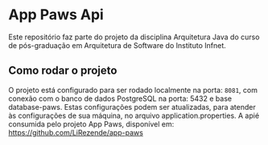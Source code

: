 # App Paws Api
Este repositório faz parte do projeto da disciplina Arquitetura Java do curso de pós-graduação em Arquitetura de Software do Instituto Infnet.

## Como rodar o projeto
O projeto está configurado para ser rodado localmente na porta: `8081`, com conexão com o banco de dados PostgreSQL na porta: 5432 e base database-paws. Estas configurações podem ser atualizadas, para atender às configurações de sua máquina, no arquivo application.properties.
A apié consumida pelo projeto App Paws, disponível em: https://github.com/LiRezende/app-paws
